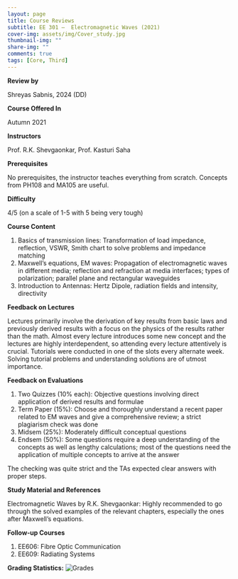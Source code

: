 ```yaml
---
layout: page
title: Course Reviews
subtitle: EE 301 –  Electromagnetic Waves (2021)
cover-img: assets/img/Cover_study.jpg
thumbnail-img: ""
share-img: ""
comments: true
tags: [Core, Third]
---
```


**Review by**

Shreyas Sabnis, 2024 (DD)

**Course Offered In**

Autumn 2021

**Instructors**

Prof. R.K. Shevgaonkar, Prof. Kasturi Saha

**Prerequisites**

No prerequisites, the instructor teaches everything from scratch. Concepts from PH108 and MA105 are useful.

**Difficulty**

4/5 (on a scale of 1-5 with 5 being very tough)

**Course Content**

1. Basics of transmission lines: Transformation of load impedance, reflection, VSWR, Smith chart to solve problems and impedance matching
2. Maxwell’s equations, EM waves: Propagation of electromagnetic waves in different media; reflection and refraction at media interfaces; types of polarization; parallel plane and rectangular waveguides
3. Introduction to Antennas: Hertz Dipole, radiation fields and intensity, directivity

**Feedback on Lectures**

Lectures primarily involve the derivation of key results from basic laws and previously derived results with a focus on the physics of the results rather than the math. Almost every lecture introduces some new concept and the lectures are highly interdependent, so attending every lecture attentively is crucial. Tutorials were conducted in one of the slots every alternate week. Solving tutorial problems and understanding solutions are of utmost importance.

**Feedback on Evaluations**

1. Two Quizzes (10% each): Objective questions involving direct application of derived results and formulae
2. Term Paper (15%): Choose and thoroughly understand a recent paper related to EM waves and give a comprehensive review; a strict plagiarism check was done 
3. Midsem (25%): Moderately difficult conceptual questions
4. Endsem (50%): Some questions require a deep understanding of the concepts as well as lengthy calculations; most of the questions need the application of multiple concepts to arrive at the answer

The checking was quite strict and the TAs expected clear answers with proper steps.

**Study Material and References**

Electromagnetic Waves by R.K. Shevgaonkar: Highly recommended to go through the solved examples of the relevant chapters, especially the ones after Maxwell’s equations.
 
**Follow-up Courses**

1. EE606: Fibre Optic Communication
2. EE609: Radiating Systems

**Grading Statistics:**
![Grades](EE301_2021_grades.png)

